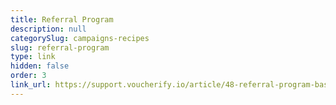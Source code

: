 ```yaml
---
title: Referral Program
description: null
categorySlug: campaigns-recipes
slug: referral-program
type: link
hidden: false
order: 3
link_url: https://support.voucherify.io/article/48-referral-program-basics
---
```

